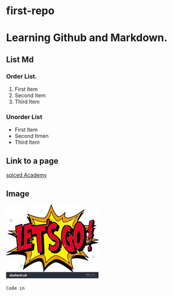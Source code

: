 # first-repo

# Learning Github and Markdown.

## List Md

### Order List.
1. First Item
2. Second Item
3. Third Item


### Unorder List
- First Item
- Second Itmen
- Third Item


## Link to a page
[spiced Academy](https://www.google.com/search?client=firefox-b-d&q=bootcamp+spiced+academy)


## Image
![Let´s Go](./Lets-go-image.jpg)


`Code in`
